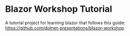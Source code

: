 # Blazor Workshop Tutorial
A tutorial project for learning blazor that follows this guide: https://github.com/dotnet-presentations/blazor-workshop